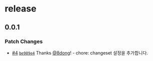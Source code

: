 # release

## 0.0.1

### Patch Changes

- [#4](https://github.com/8dong/release/pull/4) [`be989e4`](https://github.com/8dong/release/commit/be989e46d683297bee969ee88f67de5128edafc7) Thanks [@8dong](https://github.com/8dong)! - chore: changeset 설정을 추가합니다.
